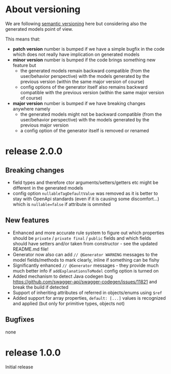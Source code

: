 # About versioning

We are following [semantic versioning](https://semver.org/) here but considering also the generated models point of view.

This means that:
 * **patch version** number is bumped if we have a simple bugfix in the code which does not really have implication on generated models
 * **minor version** number is bumped if the code brings something new feature but
    * the generated models remain backward compatible (from the user/behavior perspective) with the models generated by the previous version (within the same major version of course)
    * config options of the generator itself also remains backward compatible with the previous version (within the same major version of course)
 * **major version** number is bumped if we have breaking changes anywhere namely
    * the generated models might not be backward compatible (from the user/behavior perspective) with the models generated by the previous major version
    * a config option of the generator itself is removed or renamed

# release 2.0.0

## Breaking changes
 * field types and therefore ctor arguments/setters/getters etc might be different in the generated models
 * config option `nullableTagDefaultValue` was removed as it is better to stay with OpenApi standards (even if it is causing some discomfort...) which is `nullable=false` if attribute is ommited

## New features
 * Enhanced and more accurate rule system to figure out which properties should be `private` / `private final` / `public` fields and which fields should have setters and/or taken from constructor - see the updated README.md file! 
 * Generator now also can add `// @Generator WARNING` messages to the model fields/methods to mark clearly, inline if something can be fishy
 * Significantly enhanced `// @Generator` messages - they provide much much better info if `addExplanationsToModel` config option is turned on
 * Added mechanism to detect Java codegen bug https://github.com/swagger-api/swagger-codegen/issues/11821 and break the build if detected
 * Support of inheriting attributes of referred in objects/enums using `$ref`
 * Added support for array properties, `default: [...]` values is recognized and applied (but only for primitive types, objects not)

## Bugfixes
none

# release 1.0.0

Initial release